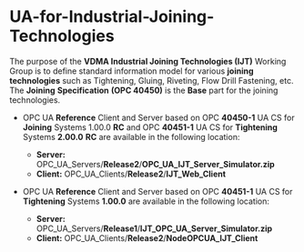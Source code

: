 # UA-for-Industrial-Joining-Technologies
The purpose of the **VDMA Industrial Joining Technologies (IJT)** Working Group is to define standard information model for various **joining** **technologies** such as Tightening, Gluing, Riveting, Flow Drill Fastening, etc.
The **Joining** **Specification** **(OPC 40450)** is the **Base** part for the joining technologies.

- OPC UA **Reference** Client and Server based on OPC **40450-1** UA CS for **Joining** Systems 1.00.0 **RC** and OPC **40451-1** UA CS for **Tightening** Systems **2.00.0** **RC** are available in the following location:

    * **Server:** OPC_UA_Servers/**Release2**/**OPC_UA_IJT_Server_Simulator.zip**
    * **Client:** OPC_UA_Clients/**Release2**/**IJT_Web_Client**

- OPC UA **Reference** Client and Server based on OPC **40451-1** UA CS for **Tightening** Systems **1.00.0** are available in the following location:

   * **Server:** OPC_UA_Servers/**Release1**/**IJT_OPC_UA_Server_Simulator.zip**
   * **Client:** OPC_UA_Clients/**Release2**/**NodeOPCUA_IJT_Client**



